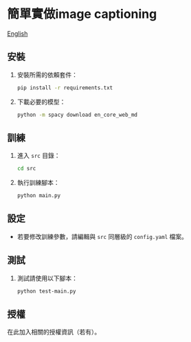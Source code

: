 # 簡單實做image captioning
[English](README.md)

## 安裝

1. 安裝所需的依賴套件：
    ```bash
    pip install -r requirements.txt
    ```

2. 下載必要的模型：
    ```bash
    python -m spacy download en_core_web_md
    ```

## 訓練

1. 進入 `src` 目錄：
    ```bash
    cd src
    ```

2. 執行訓練腳本：
    ```bash
    python main.py
    ```

## 設定

- 若要修改訓練參數，請編輯與 `src` 同層級的 `config.yaml` 檔案。

## 測試

1. 測試請使用以下腳本：
    ```bash
    python test-main.py
    ```

## 授權

在此加入相關的授權資訊（若有）。
